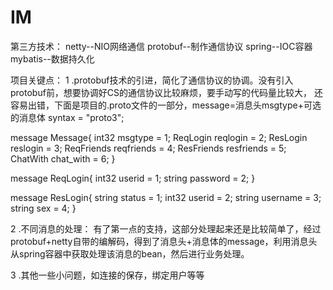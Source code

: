 # IM
第三方技术：
 netty--NIO网络通信
 protobuf--制作通信协议
 spring--IOC容器
 mybatis--数据持久化
 
项目关键点：
1 .protobuf技术的引进，简化了通信协议的协调。没有引入protobuf前，想要协调好CS的通信协议比较麻烦，要手动写的代码量比较大，
   还容易出错，下面是项目的.proto文件的一部分，message=消息头msgtype+可选的消息体
   syntax = "proto3";

message Message{
     int32 msgtype = 1;
     ReqLogin reqlogin = 2;
     ResLogin reslogin = 3;
     ReqFriends reqfriends = 4;
     ResFriends resfriends = 5;
     ChatWith chat_with = 6;
}

message ReqLogin{
     int32 userid = 1;
     string password = 2;
}

message ResLogin{
     string status = 1;
     int32 userid = 2;
     string username = 3;
     string sex = 4;
}
 
2 .不同消息的处理：
   有了第一点的支持，这部分处理起来还是比较简单了，经过protobuf+netty自带的编解码，得到了消息头+消息体的message，利用消息头从spring容器中获取处理该消息的bean，然后进行业务处理。
   
3 .其他一些小问题，如连接的保存，绑定用户等等
